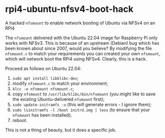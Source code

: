 # rpi4-ubuntu-nfsv4-boot-hack
A hacked `nfsmount` to enable network booting of Ubuntu via NFSv4 on an RPi4

The `nfsmount` delivered with the Ubuntu 22.04 image for Raspberry Pi only works with NFSv3. This is because of an upstream (Debian) bug which has been known about since 2007, would you believe? By modifying the file `nfsmount.c` to match your requirements you can created your own `nfsmount`, which will network boot the RPi4 using NFSv4. Clearly, this is a hack.

Proceed as follows on Ubuntu 22.04:

1) `sudo apt install libklibc-dev`;
1) modify `nfsmount.c` to match your environment;
2) `klcc -o nfsmount nfsmount.c`;
3) copy `nfsmount` to `/usr/lib/klibc/bin/nfsmount` (you might like to save the existing Ubuntu-delivered `nfsmount` first);
4) `sudo update-initramfs -u` (this will generate errors - I ignore them);
5) `sudo lsinitramfs -l /boot initrd.img | less` (to ensure that your `nfsmount` has been installed);
6) reboot.

This is not a thing of beauty, but it does a specific job.
